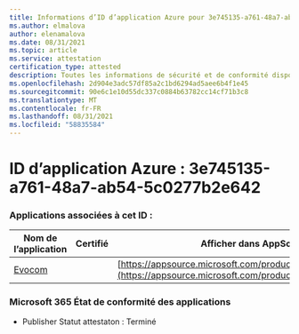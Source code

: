 ```yaml
---
title: Informations d’ID d’application Azure pour 3e745135-a761-48a7-ab54-5c0277b2e642
ms.author: elmalova
author: elenamalova
ms.date: 08/31/2021
ms.topic: article
ms.service: attestation
certification_type: attested
description: Toutes les informations de sécurité et de conformité disponibles pour 3e745135-a761-48a7-ab54-5c0277b2e642.
ms.openlocfilehash: 2d904e3adc57df85a2c1bd6294ad5aee6b4f1e45
ms.sourcegitcommit: 90e6c1e10d55dc337c0884b63782cc14cf71b3c8
ms.translationtype: MT
ms.contentlocale: fr-FR
ms.lasthandoff: 08/31/2021
ms.locfileid: "58835584"
---
```

# <a name="azure-app-id-3e745135-a761-48a7-ab54-5c0277b2e642"></a>ID d’application Azure : 3e745135-a761-48a7-ab54-5c0277b2e642


### <a name="apps-associated-with-this-id"></a>Applications associées à cet ID :
| **Nom de l’application** | **Certifié** | **Afficher dans AppSource** |
|--------------|---------------|-----------------------|
| [Evocom](https://docs.microsoft.com/microsoft-365-app-certification/forward/WA200002050) |  | [https://appsource.microsoft.com/product/office/WA200002050](https://appsource.microsoft.com/product/office/WA200002050) |

### <a name="microsoft-365-app-compliance-status"></a>Microsoft 365 État de conformité des applications
- Publisher Statut attestaton : Terminé
